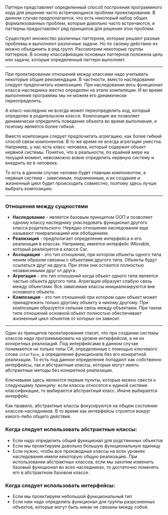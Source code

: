 Паттерн представляет определенный способ построения программного кода для решения часто встречающихся проблем проектирования. В данном случае предполагается, что есть некоторый набор общих формализованных проблем, которые довольно часто встречаются, и паттерны предоставляют ряд принципов для решения этих проблем.

Существует множество различных паттернов, которые решают разные проблемы и выполняют различные задачи. Но по своему действию их можно объединить в ряд групп. Рассмотрим некоторые группы паттернов. В основу классификации основных паттернов положена цель или задачи, которые определенный паттерн выполняет.

---

При проектировании отношений между классами надо учитывать некоторые общие рекомендации. В частности, вместо наследования следует предпочитать композицию. При наследовании весь функционал класса-наследника жестко определен на этапе компиляции. И во время выполнения программы мы не можем его динамически переопределить.

А класс-наследник не всегда может переопределить код, который определен в родительском классе. Композиция же позволяет динамически определять поведение объекта во время выполнения, и поэтому является более гибкой.

Вместо композиции следует предпочитать агрегацию, как более гибкий способ связи компонентов. В то же время не всегда агрегация уместна. Например, у нас есть класс человека, который содержит объект нервной системы. Понятно, что в реальности, по крайней мере на текущий момент, невозможно вовне определить нервную систему и внедрить ее в человека. 

То есть в данном случае человек будет главным компонентом, а нервная система - зависимым, подчиненным, и их создание и жизненный цикл будет происходить совместно, поэтому здесь лучше выбрать композицию.

---

### Отношения между сущностями

- **Наследование** - является базовым принципом ООП и позволяет одному классу наследнику унаследовать функционал другого класса родительского. Нередко отношения наследования еще называют генерализацией или обобщением.
- **Реализация** - предполагает определение интерфейса и его реализация в классах. Например, имеется интерфейс IMovable, который реализуется в классе Car.
- **Ассоциация** - это тип отношения, при котором объекты одного типа неким образом связаны с объектами другого типа. Объекты будут ссылаться друг на друга. При этом они остаются полностью независимыми друг от друга.
- **Агрегация** - это тип отношений когда объект одного типа является частью объекта другого типа. Агрегация образует слабую связь между объектами. Все зависимые классы инициализируются вне основного объекта.
- **Композиция** - это тип отношений при котором один объект может принадлежать только другому объекту и никому другому. При композиции образуется сильная связь между объектами. При таком типе отношений основной объект полностью обеспечивает жизненный цикл объектов от которых он зависит.

---

Один из принципов проектирования гласит, что при создании системы классов надо программировать на уровне интерфейсов, а не их конкретных реализаций. Под интерфейсами в данном случае понимаются не только типы C#, определенные с помощью ключевого слова `interface`, а определение функционала без его конкретной реализации. То есть под данное определение попадают как собственно интерфейсы, так и абстрактные классы, которые могут иметь абстрактные методы без конкретной реализации.

Ключевыми здесь являются первые пункты, которые можно свести к следующему принципу: если классы относятся к единой системе классификации, то выбирается абстрактный класс. Иначе выбирается интерфейс.

Как правило, абстрактные классы фокусируются на общем состоянии классов-наследников. В то время как интерфейсы строятся вокруг какого-либо общего действия.
### Когда следует использовать абстрактные классы:

- Если надо определить общий функционал для родственных объектов
- Если мы проектируем довольно большую функциональную единицу
- Если нужно, чтобы все производные классы на всех уровнях наследования имели некоторую общую реализацию. При использовании абстрактных классов, если мы захотим изменить базовый функционал во всех наследниках, то достаточно поменять его в абстрактном базовом классе.

### Когда следует использовать интерфейсы:

- Если мы проектируем небольшой функциональный тип
- Если нам надо определить функционал для группы разрозненных объектов, которые могут быть никак не связаны между собой.